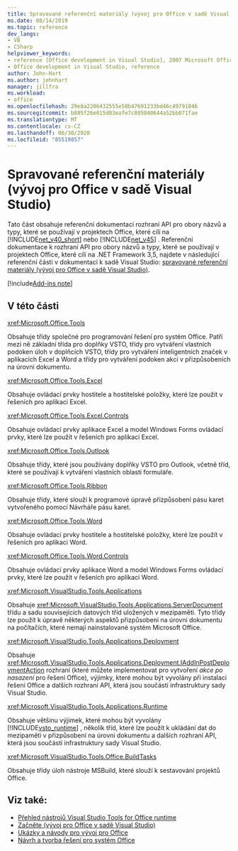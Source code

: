 ```yaml
---
title: Spravované referenční materiály (vývoj pro Office v sadě Visual Studio)
ms.date: 08/14/2019
ms.topic: reference
dev_langs:
- VB
- CSharp
helpviewer_keywords:
- reference [Office development in Visual Studio], 2007 Microsoft Office system
- Office development in Visual Studio, reference
author: John-Hart
ms.author: johnhart
manager: jillfra
ms.workload:
- office
ms.openlocfilehash: 29e8a2206432555e58b47691233bd46c49791046
ms.sourcegitcommit: b885f26e015d03eafe7c885040644a52bb071fae
ms.translationtype: MT
ms.contentlocale: cs-CZ
ms.lasthandoff: 06/30/2020
ms.locfileid: "85519857"
---
```

# <a name="managed-reference-office-development-in-visual-studio"></a>Spravované referenční materiály (vývoj pro Office v sadě Visual Studio)
  Tato část obsahuje referenční dokumentaci rozhraní API pro obory názvů a typy, které se používají v projektech Office, které cílí na [!INCLUDE[net_v40_short](../sharepoint/includes/net-v40-short-md.md)] nebo [!INCLUDE[net_v45](includes/net-v45-md.md)] . Referenční dokumentace k rozhraní API pro obory názvů a typy, které se používají v projektech Office, které cílí na .NET Framework 3,5, najdete v následující referenční části v dokumentaci k sadě Visual Studio: [spravované referenční materiály (vývoj pro Office v sadě Visual Studio)](managed-reference-office-development-in-visual-studio.md).

[!include[Add-ins note](includes/addinsnote.md)]

## <a name="in-this-section"></a>V této části
 <xref:Microsoft.Office.Tools>

 Obsahuje třídy společné pro programování řešení pro systém Office. Patří mezi ně základní třída pro doplňky VSTO, třídy pro vytváření vlastních podoken úloh v doplňcích VSTO, třídy pro vytváření inteligentních značek v aplikacích Excel a Word a třídy pro vytváření podoken akcí v přizpůsobeních na úrovni dokumentu.

 <xref:Microsoft.Office.Tools.Excel>

 Obsahuje ovládací prvky hostitele a hostitelské položky, které lze použít v řešeních pro aplikaci Excel.

 <xref:Microsoft.Office.Tools.Excel.Controls>

 Obsahuje ovládací prvky aplikace Excel a model Windows Forms ovládací prvky, které lze použít v řešeních pro aplikaci Excel.

 <xref:Microsoft.Office.Tools.Outlook>

 Obsahuje třídy, které jsou používány doplňky VSTO pro Outlook, včetně tříd, které se používají k vytváření vlastních oblastí formuláře.

 <xref:Microsoft.Office.Tools.Ribbon>

 Obsahuje třídy, které slouží k programové úpravě přizpůsobení pásu karet vytvořeného pomocí Návrháře pásu karet.

 <xref:Microsoft.Office.Tools.Word>

 Obsahuje ovládací prvky hostitele a hostitelské položky, které lze použít v řešeních pro aplikaci Word.

 <xref:Microsoft.Office.Tools.Word.Controls>

 Obsahuje ovládací prvky aplikace Word a model Windows Forms ovládací prvky, které lze použít v řešeních pro aplikaci Word.

 <xref:Microsoft.VisualStudio.Tools.Applications>

 Obsahuje <xref:Microsoft.VisualStudio.Tools.Applications.ServerDocument> třídu a sadu souvisejících datových tříd uložených v mezipaměti. Tyto třídy lze použít k úpravě některých aspektů přizpůsobení na úrovni dokumentu na počítačích, které nemají nainstalované systém Microsoft Office.

 <xref:Microsoft.VisualStudio.Tools.Applications.Deployment>

 Obsahuje <xref:Microsoft.VisualStudio.Tools.Applications.Deployment.IAddInPostDeploymentAction> rozhraní (které můžete implementovat pro vytvoření *akce po nasazení* pro řešení Office), výjimky, které mohou být vyvolány při instalaci řešení Office a dalších rozhraní API, která jsou součástí infrastruktury sady Visual Studio.

 <xref:Microsoft.VisualStudio.Tools.Applications.Runtime>

 Obsahuje většinu výjimek, které mohou být vyvolány [!INCLUDE[vsto_runtime](includes/vsto-runtime-md.md)] , několik tříd, které lze použít k ukládání dat do mezipaměti v přizpůsobení na úrovni dokumentu a dalších rozhraní API, která jsou součástí infrastruktury sady Visual Studio.

 <xref:Microsoft.VisualStudio.Tools.Office.BuildTasks>

 Obsahuje třídy úloh nástroje MSBuild, které slouží k sestavování projektů Office.

## <a name="see-also"></a>Viz také:
- [Přehled nástrojů Visual Studio Tools for Office runtime](visual-studio-tools-for-office-runtime-overview.md)
- [Začněte &#40;vývoj pro Office v sadě Visual Studio&#41;](getting-started-office-development-in-visual-studio.md)
- [Ukázky a návody pro vývoj pro Office](office-development-samples-and-walkthroughs.md)
- [Návrh a tvorba řešení pro systém Office](designing-and-creating-office-solutions.md)
